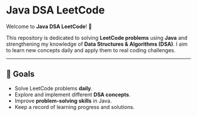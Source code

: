 # Java DSA LeetCode

Welcome to **Java DSA LeetCode**! 🎯

This repository is dedicated to solving **LeetCode problems** using **Java** and strengthening my knowledge of **Data Structures & Algorithms (DSA)**. I aim to learn new concepts daily and apply them to real coding challenges.

---

## 📌 Goals

- Solve LeetCode problems **daily**.
- Explore and implement different **DSA concepts**.
- Improve **problem-solving skills** in Java.
- Keep a record of learning progress and solutions.
